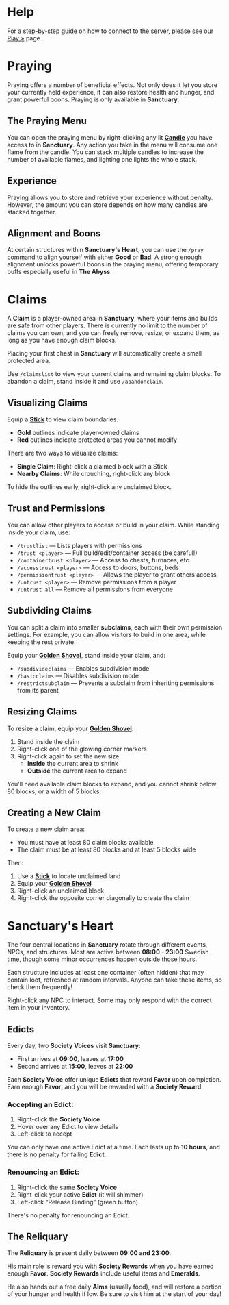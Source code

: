 # Help

For a step-by-step guide on how to connect to the server, please see our [Play »](/minecraft/play) page.

# Praying

Praying offers a number of beneficial effects.
Not only does it let you store your currently held experience, it can also restore health and hunger, and grant powerful boons.
Praying is only available in **Sanctuary**.

## The Praying Menu

You can open the praying menu by right-clicking any lit [**Candle**](https://minecraft.wiki/w/Candle) you have access to in **Sanctuary**.
Any action you take in the menu will consume one flame from the candle.
You can stack multiple candles to increase the number of available flames, and lighting one lights the whole stack.

## Experience

Praying allows you to store and retrieve your experience without penalty.
However, the amount you can store depends on how many candles are stacked together.

## Alignment and Boons

At certain structures within **Sanctuary's Heart**, you can use the `/pray` command to align yourself with either **Good** or **Bad**.
A strong enough alignment unlocks powerful boons in the praying menu, offering temporary buffs especially useful in **The Abyss**.

# Claims

A **Claim** is a player-owned area in **Sanctuary**, where your items and builds are safe from other players.
There is currently no limit to the number of claims you can own, and you can freely remove, resize, or expand them, as long as you have enough claim blocks.

Placing your first chest in **Sanctuary** will automatically create a small protected area.

Use `/claimslist` to view your current claims and remaining claim blocks.
To abandon a claim, stand inside it and use `/abandonclaim`.

## Visualizing Claims

Equip a [**Stick**](https://minecraft.wiki/w/Stick) to view claim boundaries.

- **Gold** outlines indicate player-owned claims
- **Red** outlines indicate protected areas you cannot modify

There are two ways to visualize claims:

- **Single Claim**: Right-click a claimed block with a Stick
- **Nearby Claims**: While crouching, right-click any block

To hide the outlines early, right-click any unclaimed block.

## Trust and Permissions

You can allow other players to access or build in your claim.
While standing inside your claim, use:

- `/trustlist` — Lists players with permissions
- `/trust <player>` — Full build/edit/container access (be careful!)
- `/containertrust <player>` — Access to chests, furnaces, etc.
- `/accesstrust <player>` — Access to doors, buttons, beds
- `/permissiontrust <player>` — Allows the player to grant others access
- `/untrust <player>` — Remove permissions from a player
- `/untrust all` — Remove all permissions from everyone

## Subdividing Claims

You can split a claim into smaller **subclaims**, each with their own permission settings.
For example, you can allow visitors to build in one area, while keeping the rest private.

Equip your [**Golden Shovel**](https://minecraft.wiki/w/Golden_Shovel), stand inside your claim, and:

- `/subdivideclaims` — Enables subdivision mode
- `/basicclaims` — Disables subdivision mode
- `/restrictsubclaim` — Prevents a subclaim from inheriting permissions from its parent

## Resizing Claims

To resize a claim, equip your [**Golden Shovel**](https://minecraft.wiki/w/Golden_Shovel):

1. Stand inside the claim
2. Right-click one of the glowing corner markers
3. Right-click again to set the new size:
	- **Inside** the current area to shrink
	- **Outside** the current area to expand

You'll need available claim blocks to expand, and you cannot shrink below 80 blocks, or a width of 5 blocks.

## Creating a New Claim

To create a new claim area:

- You must have at least 80 claim blocks available
- The claim must be at least 80 blocks and at least 5 blocks wide

Then:

1. Use a [**Stick**](https://minecraft.wiki/w/Stick) to locate unclaimed land
2. Equip your [**Golden Shovel**](https://minecraft.wiki/w/Golden_Shovel)
3. Right-click an unclaimed block
4. Right-click the opposite corner diagonally to create the claim

# Sanctuary's Heart

The four central locations in **Sanctuary** rotate through different events, NPCs, and structures.
Most are active between **08:00 - 23:00** Swedish time, though some minor occurrences happen outside those hours.

Each structure includes at least one container (often hidden) that may contain loot, refreshed at random intervals. Anyone can take these items, so check them frequently!

Right-click any NPC to interact.
Some may only respond with the correct item in your inventory.

## Edicts

Every day, two **Society Voices** visit **Sanctuary**:

- First arrives at **09:00**, leaves at **17:00**
- Second arrives at **15:00**, leaves at **22:00**

Each **Society Voice** offer unique **Edicts** that reward **Favor** upon completion.
Earn enough **Favor**, and you will be rewarded with a **Society Reward**.

### Accepting an Edict:

1. Right-click the **Society Voice**
2. Hover over any Edict to view details
3. Left-click to accept

You can only have one active Edict at a time.
Each lasts up to **10 hours**, and there is no penalty for failing **Edict**.

### Renouncing an Edict:

1. Right-click the same **Society Voice**
2. Right-click your active **Edict** (it will shimmer)
3. Left-click “Release Binding” (green button)

There's no penalty for renouncing an Edict.

## The Reliquary

The **Reliquary** is present daily between **09:00 and 23:00**.

His main role is reward you with **Society Rewards** when you have earned enough **Favor**.
**Society Rewards** include useful items and **Emeralds**.

He also hands out a free daily **Alms** (usually food), and will restore a portion of your hunger and health if low.
Be sure to visit him at the start of your day!
